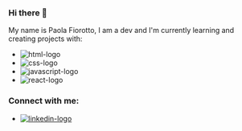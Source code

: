 ### Hi there 👋

My name is Paola Fiorotto, I am a dev and I'm currently learning and creating projects with:
<br>

- <img src="https://img.shields.io/badge/HTML-239120?style=for-the-badge&logo=html5&logoColor=white" alt="html-logo" />

- <img src="https://img.shields.io/badge/CSS-239120?&style=for-the-badge&logo=css3&logoColor=white" alt="css-logo" />

- <img src="https://img.shields.io/badge/JavaScript-F7DF1E?style=for-the-badge&logo=javascript&logoColor=black" alt="javascript-logo" />

- <img src="https://img.shields.io/badge/React-20232A?style=for-the-badge&logo=react&logoColor=61DAFB" alt="react-logo" />

### Connect with me:
- <a href="https://www.linkedin.com/in/paolafiorotto"/> <img src="https://img.shields.io/badge/LinkedIn-0077B5?style=for-the-badge&logo=linkedin&logoColor=white" alt="linkedin-logo" />
</a>
